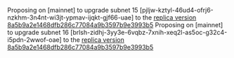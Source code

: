 Proposing on [mainnet] to upgrade subnet 15 [pjljw-kztyl-46ud4-ofrj6-nzkhm-3n4nt-wi3jt-ypmav-ijqkt-gjf66-uae] to the [replica version 8a5b9a2e1468dfb286c77084a9b3597b9e3993b5](https://github.com/dfinity/ic/commit/35dd8f93dec82662ed4df35664a9c0be6dbf203a)
Proposing on [mainnet] to upgrade subnet 16 [brlsh-zidhj-3yy3e-6vqbz-7xnih-xeq2l-as5oc-g32c4-i5pdn-2wwof-oae] to the [replica version 8a5b9a2e1468dfb286c77084a9b3597b9e3993b5](https://github.com/dfinity/ic/commit/35dd8f93dec82662ed4df35664a9c0be6dbf203a)
